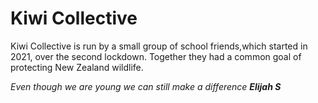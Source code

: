 # Kiwi Collective

Kiwi Collective is run by a small group of school friends,which started in 2021, over the second lockdown.
Together they had a common goal of protecting New Zealand wildlife.

*Even though we are young we can still make a difference **Elijah S***
